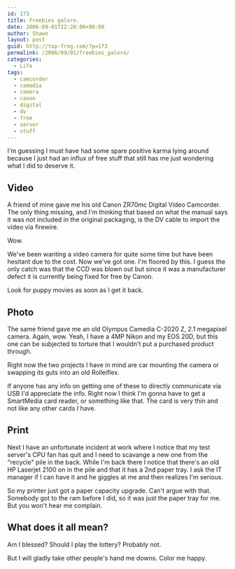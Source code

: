 ```yaml
---
id: 173
title: Freebies galore.
date: 2006-09-01T22:28:00+00:00
author: Shawn
layout: post
guid: http://top-frog.com/?p=173
permalink: /2006/09/01/freebies_galore/
categories:
  - Life
tags:
  - camcorder
  - camedia
  - camera
  - canon
  - digital
  - dv
  - free
  - server
  - stuff
---
```

I'm guessing I must have had some spare positive karma lying around because I just had an influx of free stuff that still has me just wondering what I did to deserve it.

<!--more-->

## Video

A friend of mine gave me his old Canon ZR70mc Digital Video Camcorder. The only thing missing, and I'm thinking that based on what the manual says it was not included in the original packaging, is the DV cable to import the video via firewire.

Wow.

We've been wanting a video camera for quite some time but have been hesitant due to the cost. Now we've got one. I'm floored by this. I guess the only catch was that the CCD was blown out but since it was a manufacturer defect it is currently being fixed for free by Canon.

Look for puppy movies as soon as I get it back.

## Photo

The same friend gave me an old Olympus Camedia C-2020 Z, 2.1 megapixel camera. Again, wow. Yeah, I have a 4MP Nikon and my EOS 20D, but this one can be subjected to torture that I wouldn't put a purchased product through. 

Right now the two projects I have in mind are car mounting the camera or swapping its guts into an old Rolleiflex.

If anyone has any info on getting one of these to directly communicate via USB I'd appreciate the info. Right now I think I'm gonna have to get a SmartMedia card reader, or something like that. The card is very thin and not like any other cards I have. 

## Print

Next I have an unfortunate incident at work where I notice that my test server's CPU fan has quit and I need to scavange a new one from the "recycle" pile in the back. While I'm back there I notice that there's an old HP Laserjet 2100 on in the pile and that it has a 2nd paper tray. I ask the IT manager if I can have it and he giggles at me and then realizes I'm serious. 

So my printer just got a paper capacity upgrade. Can't argue with that. Somebody got to the ram before I did, so it was just the paper tray for me. But you won't hear me complain.

## What does it all mean?

Am I blessed? Should I play the lottery? Probably not.

But I will gladly take other people's hand me downs. Color me happy.